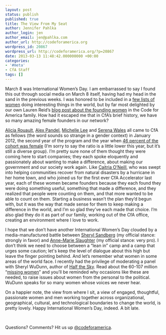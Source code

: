 ```yaml
---
layout: post
status: publish
published: true
title: The View From My Seat
author: Jennifer Pahlka
author_login: jen
author_email: jen@pahlka.com
author_url: http://codeforamerica.org
wordpress_id: 20867
wordpress_url: http://codeforamerica.org/?p=20867
date: 2013-03-13 11:48:42.000000000 +00:00
categories:
- '#meta'
- CfA Staff
tags: []
---
```

March 8 was International Women’s Day. I am embarrassed to say I found this out through social media on March 8 itself, having had my head in the sand in the previous weeks. I was honored to be included in a <a href="http://www.motherjones.com/media/2013/03/10-mojo-profiles-fierce-women-international-womens-day" target="_blank">few lists of women</a> doing interesting things in the world, but by far most delighted by our own Lauren Reid’s <a href="http://codeforamerica.org/2013/03/08/founding-women/" target="_blank">blog post about the founding women</a> in the Code for America family. How had it escaped me that in CfA’s brief history, we have so many amazing female founders in our network?

<a href="http://aliciarouault.com/" target="_blank">Alicia Rouault</a>, <a href="http://civicindustries.com/#team" target="_blank">Alex Pandel</a>, <a href="http://www.niemanlab.org/2013/01/textizen-wants-to-make-civic-engagement-as-easy-as-texting-with-a-really-wonky-friend/" target="_blank">Michelle Lee</a> and <a href="http://www.linkedin.com/in/serenawales" target="_blank">Serena Wales</a> all came to CfA as fellows (the word sounds so strange in a gender context) in January 2012, the second year of the program and the year when <a href="http://www.women2.com/why-women-should-code-for-america/" target="_blank">46 percent of the cohort was female</a> (I’m sorry to say the ratio is a little lower this year, but it’s still a diverse group). I’m pretty sure none of them thought they were coming here to start companies; they each spoke eloquently and passionately about wanting to make a difference, about making our government and our society work again. Like <a href="http://www.linkedin.com/pub/caitria-o-neill/38/953/168" target="_blank">Caitria O’Neill</a>, who was swept into helping communities recover from natural disasters by a hurricane in her home town, and who joined us for the first ever CfA Accelerator last year, each of these women became founders because they each found they were doing something useful, something that made a difference, and they realized that people were counting on them, and that more wanted to be able to count on them. Starting a business wasn’t the plan they’d begun with, but it was the way that made sense for them to keep making a difference in the world, and I’m so glad they’ve each made that choice. I’m also glad they do it as part of our family, working out of the CfA office, creating an environment where I love to work.

I hope that we don’t have another International Women’s Day clouded by a media-manufactured battle between <a href="http://www.nytimes.com/2013/02/22/us/sheryl-sandberg-lean-in-author-hopes-to-spur-movement.html" target="_blank">Sheryl Sandberg</a> (my official stance: strongly in favor) and <a href="http://www.theatlantic.com/magazine/archive/2012/07/why-women-still-cant-have-it-all/309020/" target="_blank">Anne-Marie Slaughter</a> (my official stance: very pro). I don’t think we need to choose between a “lean in” camp and a camp that urges some caution; let's keep the level of dialogue about this high but leave the finger pointing behind. And let’s remember what women in some areas of the world face. I recently had the privilege of moderating a panel with Sheryl WuDunn, author of <a href="http://www.amazon.com/Half-Sky-Oppression-Opportunity-Worldwide/dp/0307387097/ref=sr_1_1?ie=UTF8&amp;qid=1363110132&amp;sr=8-1&amp;keywords=half+the+sky" target="_blank">Half the Sky</a>. Read about the 60-107 million “<a href="http://www.slate.com/articles/arts/books/2009/09/where_have_all_the_women_gone.html" target="_blank">missing women</a>” and you’ll be reminded why occasions like these are needed, to raise issues about women from the personal to the political. WuDunn speaks for so many women whose voices we never hear.

On a happier note, the view from where I sit, a view of engaged, thoughtful, passionate women and men working together across organizational, geographical, cultural, and technological boundaries to change the world, is pretty lovely. Happy International Women’s Day, indeed. A bit late.

&nbsp;

Questions? Comments? Hit us up <a href="http://twitter.com/codeforamerica" target="_blank">@codeforamerica</a>.
